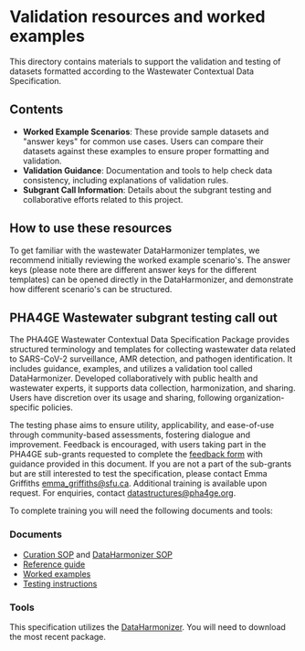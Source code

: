 # Validation resources and worked examples

This directory contains materials to support the validation and testing of datasets formatted according to the Wastewater Contextual Data Specification.

## Contents
- **Worked Example Scenarios**: These provide sample datasets and "answer keys" for common use cases. Users can compare their datasets against these examples to ensure proper formatting and validation.
- **Validation Guidance**: Documentation and tools to help check data consistency, including explanations of validation rules.
- **Subgrant Call Information**: Details about the subgrant testing and collaborative efforts related to this project.

## How to use these resources
To get familiar with the wastewater DataHarmonizer templates, we recommend initially reviewing the worked example scenario's. The answer keys (please note there are different answer keys for the different templates) can be opened directly in the DataHarmonizer, and demonstrate how different scenario's can be structured.

## PHA4GE Wastewater subgrant testing call out

The PHA4GE Wastewater Contextual Data Specification Package provides structured terminology and templates for collecting wastewater data related to SARS-CoV-2 surveillance, AMR detection, and pathogen identification. It includes guidance, examples, and utilizes a validation tool called DataHarmonizer. Developed collaboratively with public health and wastewater experts, it supports data collection, harmonization, and sharing. Users have discretion over its usage and sharing, following organization-specific policies. 

The testing phase aims to ensure utility, applicability, and ease-of-use through community-based assessments, fostering dialogue and improvement. Feedback is encouraged, with users taking part in the PHA4GE sub-grants requested to complete the [feedback form]() with guidance provided in this document. If you are not a part of the sub-grants but are still interested to test the specification, please contact Emma Griffiths emma_griffiths@sfu.ca. Additional training is available upon request. For enquiries, contact datastructures@pha4ge.org.

To complete training you will need the following documents and tools:

### Documents
- [Curation SOP](https://docs.google.com/document/d/e/2PACX-1vQAUwv90ne1eQ8ta3SUU3uM6Dz9oWn6AoMjKfOfdTXu_qyM8MBIYMljFotkMQYVEAoZpKmfbREKsDo5/pub) and [DataHarmonizer SOP](https://docs.google.com/document/d/e/2PACX-1vT8jkHE2IysD4qgGLHDfSlVn7VdvMmb3ZHF2vN35n4x8YJHyGB4XHzFoi_QidyRMYKDPb93aZ9nxMpm/pub)
- [Reference guide](https://github.com/pha4ge/Wastewater_Contextual_Data_Specification/tree/main/Reference%20Guide)
- [Worked examples](https://github.com/pha4ge/Wastewater_Contextual_Data_Specification/blob/main/Testing/PHA4GE_Wastewater-Specification-Worked-Examples_v1-0.pdf)
- [Testing instructions](https://github.com/pha4ge/Wastewater_Contextual_Data_Specification/blob/main/Testing/PHA4GE_Wastewater_Testing-Instructions.pdf)

### Tools

This specification utilizes the [DataHarmonizer](https://github.com/cidgoh/pathogen-genomics-package/releases). You will need to download the most recent package.

